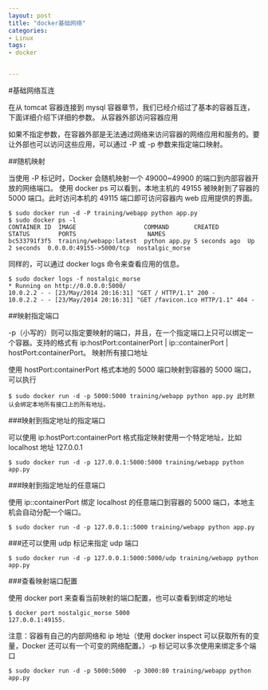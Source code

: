 ```yaml
---
layout: post
title: "docker基础网络"
categories:
- Linux
tags:
- docker


---
```


#基础网络互连

在从 tomcat 容器连接到 mysql 容器章节，我们已经介绍过了基本的容器互连，下面详细介绍下详细的参数。
从容器外部访问容器应用

如果不指定参数，在容器外部是无法通过网络来访问容器的网络应用和服务的。要让外部也可以访问这些应用，可以通过 -P 或 -p 参数来指定端口映射。

##随机映射

当使用 -P 标记时，Docker 会随机映射一个 49000~49900 的端口到内部容器开放的网络端口。 使用 docker ps 可以看到，本地主机的 49155 被映射到了容器的 5000 端口。此时访问本机的 49115 端口即可访问容器内 web 应用提供的界面。

	$ sudo docker run -d -P training/webapp python app.py
	$ sudo docker ps -l
	CONTAINER ID  IMAGE                   COMMAND       CREATED        STATUS        PORTS                    NAMES
	bc533791f3f5  training/webapp:latest  python app.py 5 seconds ago  Up 2 seconds  0.0.0.0:49155->5000/tcp  nostalgic_morse

同样的，可以通过 docker logs 命令来查看应用的信息。

	$ sudo docker logs -f nostalgic_morse
	* Running on http://0.0.0.0:5000/
	10.0.2.2 - - [23/May/2014 20:16:31] "GET / HTTP/1.1" 200 -
	10.0.2.2 - - [23/May/2014 20:16:31] "GET /favicon.ico HTTP/1.1" 404 -

##映射指定端口

-p（小写的）则可以指定要映射的端口，并且，在一个指定端口上只可以绑定一个容器。支持的格式有 ip:hostPort:containerPort | ip::containerPort | hostPort:containerPort。 映射所有接口地址

使用 hostPort:containerPort 格式本地的 5000 端口映射到容器的 5000 端口，可以执行

	$ sudo docker run -d -p 5000:5000 training/webapp python app.py 此时默认会绑定本地所有接口上的所有地址。
###映射到指定地址的指定端口

可以使用 ip:hostPort:containerPort 格式指定映射使用一个特定地址，比如 localhost 地址 127.0.0.1

	$ sudo docker run -d -p 127.0.0.1:5000:5000 training/webapp python app.py

###映射到指定地址的任意端口

使用 ip::containerPort 绑定 localhost 的任意端口到容器的 5000 端口，本地主机会自动分配一个端口。

	$ sudo docker run -d -p 127.0.0.1::5000 training/webapp python app.py

###还可以使用 udp 标记来指定 udp 端口

	$ sudo docker run -d -p 127.0.0.1:5000:5000/udp training/webapp python app.py

###查看映射端口配置

使用 docker port 来查看当前映射的端口配置，也可以查看到绑定的地址

	$ docker port nostalgic_morse 5000
	127.0.0.1:49155.

注意：容器有自己的内部网络和 ip 地址（使用 docker inspect 可以获取所有的变量，Docker 还可以有一个可变的网络配置。）-p 标记可以多次使用来绑定多个端口

	$ sudo docker run -d -p 5000:5000  -p 3000:80 training/webapp python app.py
